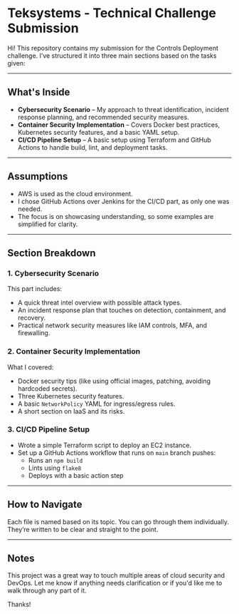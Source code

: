 # Teksystems - Technical Challenge Submission

Hi! This repository contains my submission for the Controls Deployment challenge. I’ve structured it into three main sections based on the tasks given:

---

## What's Inside

- **Cybersecurity Scenario** – My approach to threat identification, incident response planning, and recommended security measures.
- **Container Security Implementation** – Covers Docker best practices, Kubernetes security features, and a basic YAML setup.
- **CI/CD Pipeline Setup** – A basic setup using Terraform and GitHub Actions to handle build, lint, and deployment tasks.

---

## Assumptions

- AWS is used as the cloud environment.
- I chose GitHub Actions over Jenkins for the CI/CD part, as only one was needed.
- The focus is on showcasing understanding, so some examples are simplified for clarity.

---

## Section Breakdown

### 1. Cybersecurity Scenario
This part includes:
- A quick threat intel overview with possible attack types.
- An incident response plan that touches on detection, containment, and recovery.
- Practical network security measures like IAM controls, MFA, and firewalling.

### 2. Container Security Implementation
What I covered:
- Docker security tips (like using official images, patching, avoiding hardcoded secrets).
- Three Kubernetes security features.
- A basic `NetworkPolicy` YAML for ingress/egress rules.
- A short section on IaaS and its risks.

### 3. CI/CD Pipeline Setup
- Wrote a simple Terraform script to deploy an EC2 instance.
- Set up a GitHub Actions workflow that runs on `main` branch pushes:
  - Runs an `npm build`
  - Lints using `flake8`
  - Deploys with a basic action step

---

## How to Navigate

Each file is named based on its topic. You can go through them individually. They’re written to be clear and straight to the point.

---

## Notes

This project was a great way to touch multiple areas of cloud security and DevOps. Let me know if anything needs clarification or if you'd like me to walk through any part of it.

Thanks!

